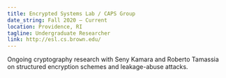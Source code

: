 ```yaml
---
title: Encrypted Systems Lab / CAPS Group
date_string: Fall 2020 – Current
location: Providence, RI
tagline: Undergraduate Researcher
link: http://esl.cs.brown.edu/
---
```


Ongoing cryptography research with Seny Kamara and Roberto Tamassia on structured encryption schemes and leakage-abuse attacks.
